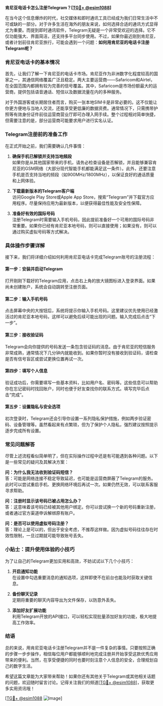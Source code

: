 **肯尼亚电话卡怎么注册Telegram？[[TG💪+ @esim1088](https://t.me/s/esim1088)]**

在当今这个信息爆炸的时代，社交媒体和即时通讯工具已经成为我们日常生活中不可或缺的一部分。对于许多生活在海外的朋友来说，如何选择合适的通讯方式显得尤为重要。而提到即时通讯软件，Telegram无疑是一个非常受欢迎的选择。它不仅功能强大、界面简洁，还支持多平台同步使用。不过，如果你最近刚到肯尼亚，或者计划前往肯尼亚旅行，可能会遇到一个问题：**如何用肯尼亚的电话卡注册Telegram呢？**

### 肯尼亚电话卡的基本情况

首先，让我们了解一下肯尼亚的电话卡市场。肯尼亚作为非洲数字化程度较高的国家之一，其通信网络覆盖广泛且稳定。两大主要运营商——Safaricom和Airtel，在全国范围内都拥有较为完善的信号覆盖。其中，Safaricom是市场份额最大的运营商，提供包括语音通话、短信以及数据流量在内的多种服务。

对于外国游客或长期居住者而言，购买一张本地SIM卡是非常必要的。这不仅能让你更方便地与当地人交流，还能享受更低廉的数据资费。通常情况下，只需携带护照等有效身份证件前往运营商营业厅即可办理入网手续。整个过程相对简单快捷，但需要注意的是，部分运营商可能要求用户进行实名认证。

### Telegram注册前的准备工作

在正式开始之前，我们需要确认几件事情：

1. **确保手机已解锁并支持当地频段**  
   如果你是从其他国家带来的手机，请务必检查设备是否解锁，并且能够兼容肯尼亚的GSM网络（大部分现代智能手机都能满足这一条件）。此外，还要注意手机是否支持当地的频段（如900MHz/1800MHz），以保证良好的通话质量和上网体验。

2. **下载最新版本的Telegram客户端**  
   访问Google Play Store或Apple App Store，搜索“Telegram”并下载官方应用程序。尽量保持应用为最新版本，以便获得最佳性能及安全性保障。

3. **准备好有效的国际号码**  
   注册Telegram时需要输入手机号码，因此提前准备好一个可用的国际号码非常重要。如果你已经有肯尼亚本地号码，则可以直接使用；如果没有，则可以通过购买虚拟号码等方式解决。

### 具体操作步骤详解

接下来，我们将详细介绍如何利用肯尼亚电话卡完成Telegram账号的注册流程：

#### 第一步：安装并启动Telegram
打开刚刚下载好的Telegram应用，点击右上角的放大镜图标进入登录界面。如果尚未创建账户，系统会自动跳转至注册页面。

#### 第二步：输入手机号码
点击屏幕中央的大按钮后，系统将提示你输入手机号码。这里建议优先使用已经激活过的肯尼亚本地号码，这样可以避免后续可能出现的问题。输入完成后点击“下一步”。

#### 第三步：接收验证码
Telegram会向你提供的号码发送一条包含验证码的消息。由于肯尼亚的短信服务非常成熟，通常情况下几分钟内就能收到。如果你暂时没有接收到验证码，请检查是否有信号盲区或尝试更换位置再试一次。

#### 第四步：填写个人信息
验证成功后，你需要填写一些基本资料，比如用户名、密码等。这些信息可以帮助你在忘记密码时找回账户，同时也便于好友查找你的联系方式。填写完毕后点击“完成”。

#### 第五步：设置隐私与安全选项
初次登录时，Telegram还会引导你设置一系列隐私保护措施，例如两步验证密码、设备管理等。虽然看起来有点繁琐，但为了保护个人隐私，强烈建议按照提示逐步完成所有设置。

### 常见问题解答

尽管上述流程看似简单明了，但在实际操作过程中还是有可能遇到各种问题。以下是一些常见的疑问及其解决方案：

**问：为什么我无法收到验证码短信？**  
答：可能是网络连接不稳定导致延迟，也可能是运营商屏蔽了Telegram的服务。此时可以尝试重启手机、更换网络环境后再试一次。如果仍然无效，可以联系客服寻求帮助。

**问：注册时显示该号码已被占用怎么办？**  
答：这意味着该号码已经被其他用户绑定。你可以尝试换一个新的号码重新注册，或者通过官方渠道申诉解绑原有账户。

**问：是否可以使用虚拟号码注册？**  
答：理论上是可以的，但出于安全考虑，不推荐这样做。因为虚拟号码往往存在时效性限制，一旦过期就可能导致账号丢失。

### 小贴士：提升使用体验的小技巧

为了让自己的Telegram更加实用和高效，不妨试试以下几个小技巧：

1. **开启通知功能**  
   在设置中勾选重要消息的通知选项，这样即使不在前台也能及时获取关键信息。

2. **备份聊天记录**  
   定期将重要的聊天内容导出为文件保存，以防意外丢失。

3. **添加好友扩展功能**  
   利用Telegram开放的API接口，可以轻松实现批量添加好友的功能，极大地提高工作效率。

### 结语

总的来说，用肯尼亚电话卡注册Telegram并不是一件复杂的事情。只要按照正确的步骤一步步操作，相信每位用户都能够顺利地完成注册并开始享受这款优秀应用带来的便利。当然，在享受便捷的同时也要时刻注意个人信息的安全，合理规划自己的数字生活。

希望这篇文章能为大家带来帮助！如果你还有其他关于Telegram或其他相关话题的问题，欢迎随时留言讨论。记得关注我们的频道[[TG💪+ @esim1088](https://t.me/s/esim1088)]，获取更多实用资讯哦！

[[TG💪+ @esim1088](https://t.me/s/esim1088) ![Image](https://i.postimg.cc/4NQfJmqS/Snipaste-2025-05-13-00-14-12.png)]